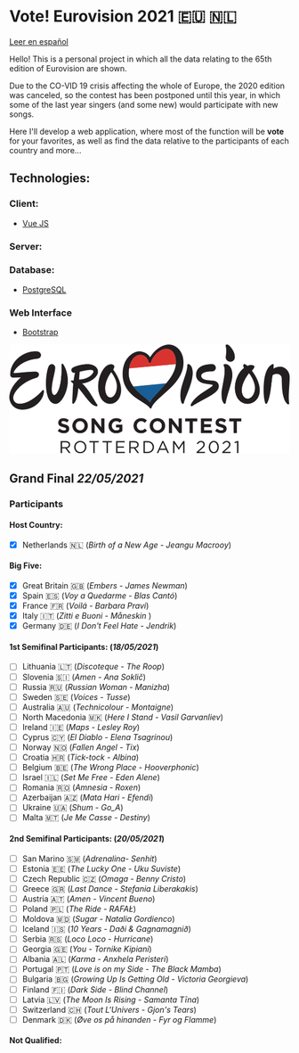# Vote! Eurovision 2021 :eu: :netherlands:

[Leer en español](https://github.com/missmay4/Eurovision-2021-Project/blob/master/README-ES.md)

Hello! This is a personal project in which all the data relating to the 65th edition of Eurovision are shown.

Due to the CO-VID 19 crisis affecting the whole of Europe, the 2020 edition was canceled, so the contest has been postponed until this year, in which some of the last year singers (and some new) would participate with new songs.

Here I'll develop a web application, where most of the function will be **vote** for your favorites, as well as find the data relative to the participants of each country and more...

## Technologies: 
### Client: 
* [Vue JS](https://vuejs.org/)
### Server: 

### Database:
* [PostgreSQL](https://www.postgresql.org/)
### Web Interface
* [Bootstrap](https://getbootstrap.com/)

![Eurovision2021](eurovision-2021-rotterdam.png)

## Grand Final _22/05/2021_

### Participants

#### Host Country:

- [x] Netherlands :netherlands: (_Birth of a New Age - Jeangu Macrooy_)

#### Big Five:

- [x] Great Britain :uk: (_Embers - James Newman_)
- [x] Spain :es: (_Voy a Quedarme - Blas Cantó_)
- [x] France :fr: (_Voilá - Barbara Pravi_)
- [x] Italy :it: (_Zitti e Buoni - Måneskin_ )
- [x] Germany :de: (_I Don't Feel Hate - Jendrik_)

#### 1st Semifinal Participants: (_18/05/2021_)

- [ ] Lithuania :lithuania: (_Discoteque - The Roop_)
- [ ] Slovenia :slovenia: (_Amen - Ana Soklič_)
- [ ] Russia :ru: (_Russian Woman - Manizha_)
- [ ] Sweden :sweden: (_Voices - Tusse_)
- [ ] Australia :australia: (_Technicolour - Montaigne_)
- [ ] North Macedonia :macedonia: (_Here I Stand - Vasil Garvanliev_)
- [ ] Ireland :ireland: (_Maps - Lesley Roy_)
- [ ] Cyprus :cyprus: (_El Diablo - Elena Tsagrinou_)
- [ ] Norway :norway: (_Fallen Angel - Tix_)
- [ ] Croatia :croatia: (_Tick-tock - Albina_)
- [ ] Belgium :belgium: (_The Wrong Place - Hooverphonic_)
- [ ] Israel :israel: (_Set Me Free - Eden Alene_)
- [ ] Romania :romania: (_Amnesia - Roxen_)
- [ ] Azerbaijan :azerbaijan: (_Mata Hari - Efendi_)
- [ ] Ukraine :ukraine: (_Shum - Go_A_)
- [ ] Malta :malta: (_Je Me Casse - Destiny_)

#### 2nd Semifinal Participants: (_20/05/2021_)

- [ ] San Marino :san_marino: (_Adrenalina- Senhit_)
- [ ] Estonia :estonia: (_The Lucky One - Uku Suviste_)
- [ ] Czech Republic :czech_republic: (_Omaga - Benny Cristo_)
- [ ] Greece :greece: (_Last Dance - Stefania Liberakakis_)
- [ ] Austria :austria: (_Amen - Vincent Bueno_)
- [ ] Poland :poland: (_The Ride - RAFAŁ_)
- [ ] Moldova :moldova: (_Sugar - Natalia Gordienco_)
- [ ] Iceland :iceland: (_10 Years - Daði & Gagnamagnið_)
- [ ] Serbia :serbia: (_Loco Loco - Hurricane_)
- [ ] Georgia :georgia: (_You - Tornike Kipiani_)
- [ ] Albania :albania: (_Karma - Anxhela Peristeri_)
- [ ] Portugal :portugal: (_Love is on my Side - The Black Mamba_)
- [ ] Bulgaria :bulgaria: (_Growing Up Is Getting Old - Victoria Georgieva_)
- [ ] Finland :finland: (_Dark Side - Blind Channel_)
- [ ] Latvia :latvia: (_The Moon Is Rising - Samanta Tīna_)
- [ ] Switzerland :switzerland: (_Tout L'Univers - Gjon's Tears_)
- [ ] Denmark :denmark: (_Øve os på hinanden - Fyr og Flamme_)

#### Not Qualified:
